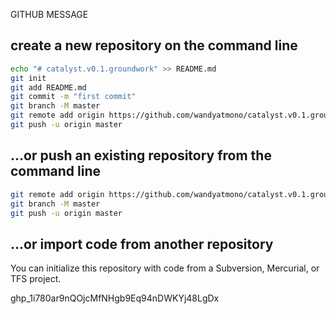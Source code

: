 GITHUB MESSAGE

## create a new repository on the command line

```bash
echo "# catalyst.v0.1.groundwork" >> README.md
git init
git add README.md
git commit -m "first commit"
git branch -M master
git remote add origin https://github.com/wandyatmono/catalyst.v0.1.groundwork.git
git push -u origin master
```

## …or push an existing repository from the command line

```bash
git remote add origin https://github.com/wandyatmono/catalyst.v0.1.groundwork.git
git branch -M master
git push -u origin master
```

## …or import code from another repository

You can initialize this repository with code from a Subversion, Mercurial, or TFS project.

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